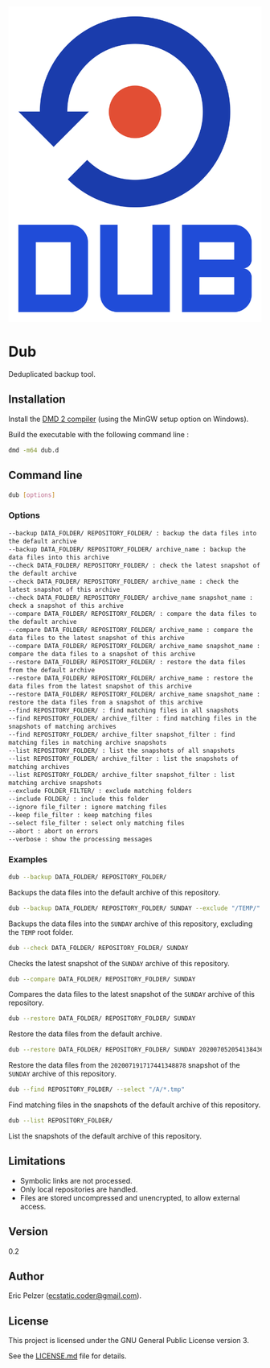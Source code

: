 ![](https://github.com/senselogic/DUB/blob/master/LOGO/dub.png)

# Dub

Deduplicated backup tool.

## Installation

Install the [DMD 2 compiler](https://dlang.org/download.html) (using the MinGW setup option on Windows).

Build the executable with the following command line :

```bash
dmd -m64 dub.d
```

## Command line

```bash
dub [options]
```

### Options

```
--backup DATA_FOLDER/ REPOSITORY_FOLDER/ : backup the data files into the default archive
--backup DATA_FOLDER/ REPOSITORY_FOLDER/ archive_name : backup the data files into this archive
--check DATA_FOLDER/ REPOSITORY_FOLDER/ : check the latest snapshot of the default archive
--check DATA_FOLDER/ REPOSITORY_FOLDER/ archive_name : check the latest snapshot of this archive
--check DATA_FOLDER/ REPOSITORY_FOLDER/ archive_name snapshot_name : check a snapshot of this archive
--compare DATA_FOLDER/ REPOSITORY_FOLDER/ : compare the data files to the default archive
--compare DATA_FOLDER/ REPOSITORY_FOLDER/ archive_name : compare the data files to the latest snapshot of this archive
--compare DATA_FOLDER/ REPOSITORY_FOLDER/ archive_name snapshot_name : compare the data files to a snapshot of this archive
--restore DATA_FOLDER/ REPOSITORY_FOLDER/ : restore the data files from the default archive
--restore DATA_FOLDER/ REPOSITORY_FOLDER/ archive_name : restore the data files from the latest snapshot of this archive
--restore DATA_FOLDER/ REPOSITORY_FOLDER/ archive_name snapshot_name : restore the data files from a snapshot of this archive
--find REPOSITORY_FOLDER/ : find matching files in all snapshots
--find REPOSITORY_FOLDER/ archive_filter : find matching files in the snapshots of matching archives
--find REPOSITORY_FOLDER/ archive_filter snapshot_filter : find matching files in matching archive snapshots
--list REPOSITORY_FOLDER/ : list the snapshots of all snapshots
--list REPOSITORY_FOLDER/ archive_filter : list the snapshots of matching archives
--list REPOSITORY_FOLDER/ archive_filter snapshot_filter : list matching archive snapshots
--exclude FOLDER_FILTER/ : exclude matching folders
--include FOLDER/ : include this folder
--ignore file_filter : ignore matching files
--keep file_filter : keep matching files
--select file_filter : select only matching files
--abort : abort on errors
--verbose : show the processing messages
```

### Examples

```bash
dub --backup DATA_FOLDER/ REPOSITORY_FOLDER/
```

Backups the data files into the default archive of this repository.

```bash
dub --backup DATA_FOLDER/ REPOSITORY_FOLDER/ SUNDAY --exclude "/TEMP/"
```

Backups the data files into the `SUNDAY` archive of this repository, excluding the `TEMP` root folder.

```bash
dub --check DATA_FOLDER/ REPOSITORY_FOLDER/ SUNDAY
```

Checks the latest snapshot of the `SUNDAY` archive of this repository.

```bash
dub --compare DATA_FOLDER/ REPOSITORY_FOLDER/ SUNDAY
```

Compares the data files to the latest snapshot of the `SUNDAY` archive of this repository.

```bash
dub --restore DATA_FOLDER/ REPOSITORY_FOLDER/ SUNDAY
```

Restore the data files from the default archive.

```bash
dub --restore DATA_FOLDER/ REPOSITORY_FOLDER/ SUNDAY 202007052054138436
```

Restore the data files from the `202007191717441348878` snapshot of the `SUNDAY` archive of this repository.

```bash
dub --find REPOSITORY_FOLDER/ --select "/A/*.tmp"
```

Find matching files in the snapshots of the default archive of this repository.

```bash
dub --list REPOSITORY_FOLDER/
```

List the snapshots of the default archive of this repository.

## Limitations

* Symbolic links are not processed.
* Only local repositories are handled.
* Files are stored uncompressed and unencrypted, to allow external access.

## Version

0.2

## Author

Eric Pelzer (ecstatic.coder@gmail.com).

## License

This project is licensed under the GNU General Public License version 3.

See the [LICENSE.md](LICENSE.md) file for details.
